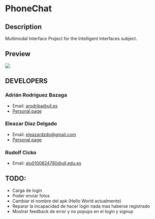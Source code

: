 # PhoneChat

## Description

Multimodal Interface Project for the Intelligent Interfaces subject.

## Preview

![](http://i.imgur.com/Ftf4AVJ.jpg "")

## DEVELOPERS

### Adrián Rodríguez Bazaga
  - Email: arodriba@ull.es
  - [Personal page](http://www.adrianbazaga.com/)

### Eleazar Díaz Delgado
  - Email: eleazardzdo@gmail.com
  - [Personal page](https://elediaz.github.io/)

### Rudolf Cicko
  - Email: alu0100824780@ull.edu.es

## TODO:

- Carga de login
- Poder enviar fotos
- Cambiar el nombre del apk (Hello World actualmente)
- Reparar la incapacidad de hacer login nada mas haberse registrado
- Mostrar feedback de error y no popups en el login y signup
